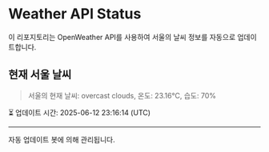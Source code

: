 
# Weather API Status

이 리포지토리는 OpenWeather API를 사용하여 서울의 날씨 정보를 자동으로 업데이트합니다.

## 현재 서울 날씨
> 서울의 현재 날씨: overcast clouds, 온도: 23.16°C, 습도: 70%

⏳ 업데이트 시간: 2025-06-12 23:16:14 (UTC)

---
자동 업데이트 봇에 의해 관리됩니다.
